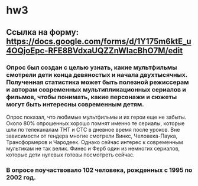 # hw3
## Ссылка на форму: https://docs.google.com/forms/d/1Y175m6ktE_u4OQjoEpc-RFE8BVdxaUQZZnWlacBhO7M/edit

### Опрос был создан с целью узнать, какие мультфильмы смотрели дети конца девяностых и начала двухтысячных. Полученная статистика может быть полезной режиссерам и авторам современных мультипликационных сериалов и фильмов, чтобы понимать, какие персонажи и сюжеты могут быть интересны современным детям.

Опрос показал, что любимые мультфильмы и их герои еще не забыты. Около 80% опрошенных хорошо помнят именно те сериалы, которые шли по телеканалам ТНТ и СТС в дневное время после уроков. Вне зависимости от гендера многие смотрели Винкс, Человека-Паука, Трансформеров и Чародеек. Однако сейчас интерес к современным мультикам не так велик. Финес и Ферб один из немногих сериалов, которые дети нулевых готовы посмотреть сейчас.

### В опросе поучаствовало 102 человека, рожденных с 1995 по 2002 год.
